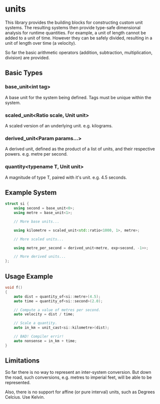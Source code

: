 units
=====

This library provides the building blocks for constructing custom unit systems. The resulting systems then provide
type-safe dimensional analysis for runtime quantities. For example, a unit of length cannot be added to a unit
of time. However they can be safely divided, resulting in a unit of length over time (a velocity).

So far the basic arithmetic operators (addition, subtraction, multiplication, division) are provided.

Basic Types
-----------

### base_unit\<int tag\>

A base unit for the system being defined. Tags must be unique within
the system.

### scaled_unit\<Ratio scale, Unit unit\>

A scaled version of an underlying unit. e.g. kilograms.

### derived_unit<Param params\...>

A derived unit, defined as the product of a list of units, and their
respective powers. e.g. metre per second.

### quantity<typename T, Unit unit>

A magnitude of type T, paired with it's unit. e.g. 4.5 seconds.

Example System
--------------

```C++
struct si {
	using second = base_unit<0>;
	using metre = base_unit<1>;

	// More base units...

	using kilometre = scaled_unit<std::ratio<1000, 1>, metre>;

	// More scaled units...

	using metre_per_second = derived_unit<metre, exp<second, -1>>;

	// More derived units...
};
```

Usage Example
-------------

```C++
void f()
{
	auto dist = quantity_of<si::metre>(4.5);
	auto time = quantity_of<si::second>(2.0);

	// Compute a value of metres per second.
	auto velocity = dist / time;

	// Scale a quantity.
	auto in_km = unit_cast<si::kilometre>(dist);

	// BAD! Compiler errir!
	auto nonsense = in_km + time;
}
```

Limitations
-----------

So far there is no way to represent an inter-system conversion. But down the road, such conversions, e.g. metres to imperial feet, will be able to be represented.

Also, there is no support for affine (or pure interval) units, such as Degrees Celcius. Use Kelvin.
